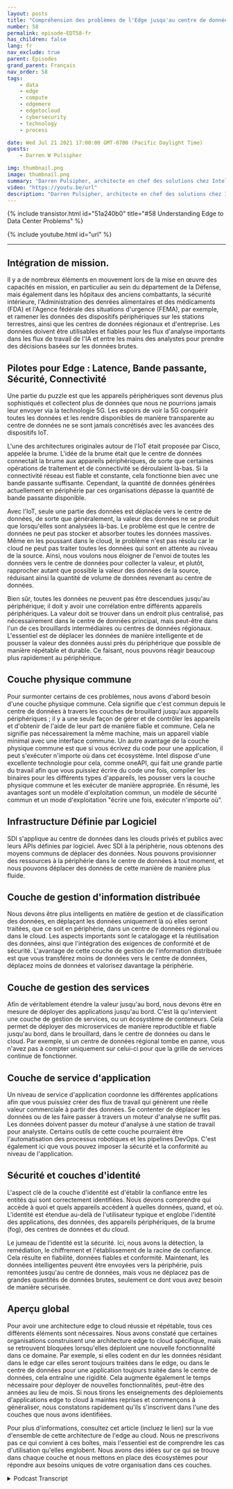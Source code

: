 ```yaml
---
layout: posts
title: "Compréhension des problèmes de l'Edge jusqu'au centre de données."
number: 58
permalink: episode-EDT58-fr
has_children: false
lang: fr
nav_exclude: true
parent: Épisodes
grand_parent: Français
nav_order: 58
tags:
    - data
    - edge
    - compute
    - edgemere
    - edgetocloud
    - cybersecurity
    - technology
    - process

date: Wed Jul 21 2021 17:00:00 GMT-0700 (Pacific Daylight Time)
guests:
    - Darren W Pulsipher

img: thumbnail.png
image: thumbnail.png
summary: "Darren Pulsipher, architecte en chef des solutions chez Intel, décrit les problèmes courants rencontrés dans les architectures allant des périphériques informatiques au centre de données, qu'il a observés et discutés avec des clients du secteur public. Il expose l'architecture idéale pour résoudre ces problèmes."
video: "https://youtu.be/url"
description: "Darren Pulsipher, architecte en chef des solutions chez Intel, décrit les problèmes courants rencontrés dans les architectures allant des périphériques informatiques au centre de données, qu'il a observés et discutés avec des clients du secteur public. Il expose l'architecture idéale pour résoudre ces problèmes."
---
```


<div>
{% include transistor.html id="51a240b0" title="#58 Understanding Edge to Data Center Problems" %}

{% include youtube.html id="url" %}
</div>

---

## Intégration de mission.

Il y a de nombreux éléments en mouvement lors de la mise en œuvre des capacités en mission, en particulier au sein du département de la Défense, mais également dans les hôpitaux des anciens combattants, la sécurité intérieure, l'Administration des denrées alimentaires et des médicaments (FDA) et l'Agence fédérale des situations d'urgence (FEMA), par exemple, et ramener les données des dispositifs périphériques sur les stations terrestres, ainsi que les centres de données régionaux et d'entreprise. Les données doivent être utilisables et fiables pour les flux d'analyse importants dans les flux de travail de l'IA et entre les mains des analystes pour prendre des décisions basées sur les données brutes.

## Pilotes pour Edge : Latence, Bande passante, Sécurité, Connectivité

Une partie du puzzle est que les appareils périphériques sont devenus plus sophistiqués et collectent plus de données que nous ne pourrions jamais leur envoyer via la technologie 5G. Les espoirs de voir la 5G conquérir toutes les données et les rendre disponibles de manière transparente au centre de données ne se sont jamais concrétisés avec les avancées des dispositifs IoT.

L'une des architectures originales autour de l'IoT était proposée par Cisco, appelée la brume. L'idée de la brume était que le centre de données connectait la brume aux appareils périphériques, de sorte que certaines opérations de traitement et de connectivité se déroulaient là-bas. Si la connectivité réseau est fiable et constante, cela fonctionne bien avec une bande passante suffisante. Cependant, la quantité de données générées actuellement en périphérie par ces organisations dépasse la quantité de bande passante disponible.

Avec l'IoT, seule une partie des données est déplacée vers le centre de données, de sorte que généralement, la valeur des données ne se produit que lorsqu'elles sont analysées là-bas. Le problème est que le centre de données ne peut pas stocker et absorber toutes les données massives. Même en les poussant dans le cloud, le problème n'est pas résolu car le cloud ne peut pas traiter toutes les données qui sont en attente au niveau de la source. Ainsi, nous voulons nous éloigner de l'envoi de toutes les données vers le centre de données pour collecter la valeur, et plutôt, rapprocher autant que possible la valeur des données de la source, réduisant ainsi la quantité de volume de données revenant au centre de données.

Bien sûr, toutes les données ne peuvent pas être descendues jusqu'au périphérique; il doit y avoir une corrélation entre différents appareils périphériques. La valeur doit se trouver dans un endroit plus centralisé, pas nécessairement dans le centre de données principal, mais peut-être dans l'un de ces brouillards intermédiaires ou centres de données régionaux. L'essentiel est de déplacer les données de manière intelligente et de pousser la valeur des données aussi près du périphérique que possible de manière répétable et durable. Ce faisant, nous pouvons réagir beaucoup plus rapidement au périphérique.

## Couche physique commune

Pour surmonter certains de ces problèmes, nous avons d'abord besoin d'une couche physique commune. Cela signifie que c'est commun depuis le centre de données à travers les couches de brouillard jusqu'aux appareils périphériques ; il y a une seule façon de gérer et de contrôler les appareils et d'obtenir de l'aide de leur part de manière fiable et commune. Cela ne signifie pas nécessairement la même machine, mais un appareil viable minimal avec une interface commune. Un autre avantage de la couche physique commune est que si vous écrivez du code pour une application, il peut s'exécuter n'importe où dans cet écosystème. Intel dispose d'une excellente technologie pour cela, comme oneAPI, qui fait une grande partie du travail afin que vous puissiez écrire du code une fois, compiler les binaires pour les différents types d'appareils, les pousser vers la couche physique commune et les exécuter de manière appropriée. En résumé, les avantages sont un modèle d'exploitation commun, un modèle de sécurité commun et un mode d'exploitation "écrire une fois, exécuter n'importe où".

## Infrastructure Définie par Logiciel

SDI s'applique au centre de données dans les clouds privés et publics avec leurs APIs définies par logiciel. Avec SDI à la périphérie, nous obtenons des moyens communs de déplacer des données. Nous pouvons provisionner des ressources à la périphérie dans le centre de données à tout moment, et nous pouvons déplacer des données de cette manière de manière plus fluide.

## Couche de gestion d'information distribuée

Nous devons être plus intelligents en matière de gestion et de classification des données, en déplaçant les données uniquement là où elles seront traitées, que ce soit en périphérie, dans un centre de données régional ou dans le cloud. Les aspects importants sont le catalogage et la réutilisation des données, ainsi que l'intégration des exigences de conformité et de sécurité. L'avantage de cette couche de gestion de l'information distribuée est que vous transférez moins de données vers le centre de données, déplacez moins de données et valorisez davantage la périphérie.

## Couche de gestion des services

Afin de véritablement étendre la valeur jusqu'au bord, nous devons être en mesure de déployer des applications jusqu'au bord. C'est là qu'intervient une couche de gestion de services, ou un écosystème de conteneurs. Cela permet de déployer des microservices de manière reproductible et fiable jusqu'au bord, dans le brouillard, dans le centre de données ou dans le cloud. Par exemple, si un centre de données régional tombe en panne, vous n'avez pas à compter uniquement sur celui-ci pour que la grille de services continue de fonctionner.

## Couche de service d'application

Un niveau de service d'application coordonne les différentes applications afin que vous puissiez créer des flux de travail qui génèrent une réelle valeur commerciale à partir des données. Se contenter de déplacer les données ou de les faire passer à travers un moteur d'analyse ne suffit pas. Les données doivent passer du moteur d'analyse à une station de travail pour analyste. Certains outils de cette couche pourraient être l'automatisation des processus robotiques et les pipelines DevOps. C'est également ici que vous pouvez imposer la sécurité et la conformité au niveau de l'application.

## Sécurité et couches d'identité

L'aspect clé de la couche d'identité est d'établir la confiance entre les entités qui sont correctement identifiées. Nous devons comprendre qui accède à quoi et quels appareils accèdent à quelles données, quand, et où. L'identité est étendue au-delà de l'utilisateur typique et englobe l'identité des applications, des données, des appareils périphériques, de la brume (fog), des centres de données et du cloud.

Le jumeau de l'identité est la sécurité. Ici, nous avons la détection, la remédiation, le chiffrement et l'établissement de la racine de confiance. Cela résulte en fiabilité, données fiables et conformité. Maintenant, les données intelligentes peuvent être envoyées vers la périphérie, puis remontées jusqu'au centre de données, mais vous ne déplacez pas de grandes quantités de données brutes, seulement ce dont vous avez besoin de manière sécurisée.

## Aperçu global

Pour avoir une architecture edge to cloud réussie et répétable, tous ces différents éléments sont nécessaires. Nous avons constaté que certaines organisations construisent une architecture edge to cloud spécifique, mais se retrouvent bloquées lorsqu'elles déploient une nouvelle fonctionnalité dans ce domaine. Par exemple, si elles codent en dur les données résidant dans le edge car elles seront toujours traitées dans le edge, ou dans le centre de données pour une application toujours traitée dans le centre de données, cela entraîne une rigidité. Cela augmente également le temps nécessaire pour déployer de nouvelles fonctionnalités, peut-être des années au lieu de mois. Si nous tirons les enseignements des déploiements d'applications edge to cloud à maintes reprises et commençons à généraliser, nous constatons rapidement qu'ils s'inscrivent dans l'une des couches que nous avons identifiées.

Pour plus d'informations, consultez cet article (incluez le lien) sur la vue d'ensemble de cette architecture de l'edge au cloud. Nous ne prescrivons pas ce qui convient à ces boîtes, mais l'essentiel est de comprendre les cas d'utilisation qu'elles englobent. Nous avons des idées sur ce qui se trouve dans chaque couche et nous mettons en place des écosystèmes pour répondre aux besoins uniques de votre organisation dans ces couches.



<details>
<summary> Podcast Transcript </summary>

<p></p>

</details>
